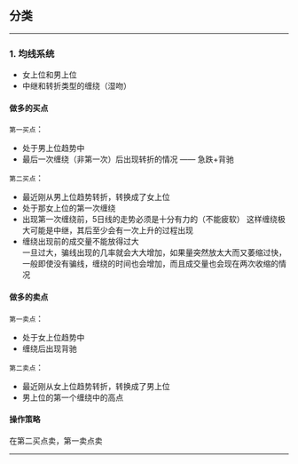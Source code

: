 ## 分类

---

### 1. 均线系统
- 女上位和男上位
- 中继和转折类型的缠绕（湿吻）

#### 做多的买点
`第一买点`：
- 处于男上位趋势中  
- 最后一次缠绕（非第一次）后出现转折的情况 —— 急跌+背驰  

`第二买点`：
- 最近刚从男上位趋势转折，转换成了女上位  
- 处于那女上位的第一次缠绕  
- 出现第一次缠绕前，5日线的走势必须是十分有力的（不能疲软）
  这样缠绕极大可能是中继，其后至少会有一次上升的过程出现
- 缠绕出现前的成交量不能放得过大  
  一旦过大，骗线出现的几率就会大大增加，如果量突然放太大而又萎缩过快，一般即使没有骗线，缠绕的时间也会增加，而且成交量也会现在两次收缩的情况

#### 做多的卖点
`第一卖点`：
- 处于女上位趋势中
- 缠绕后出现背驰
  
`第二卖点`：
- 最近刚从女上位趋势转折，转换成了男上位  
- 男上位的第一个缠绕中的高点

#### 操作策略
在第二买点卖，第一卖点卖   

---